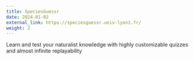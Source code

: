 ```yaml
---
title: SpeciesGuessr
date: 2024-01-02
external_link: https://speciesguessr.univ-lyon1.fr/
weight: 2
---
```


Learn and test your naturalist knowledge with highly customizable quizzes and almost infinite replayability

<!--more-->
